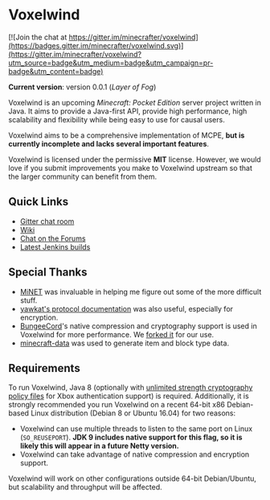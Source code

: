 # Voxelwind

[![Join the chat at https://gitter.im/minecrafter/voxelwind](https://badges.gitter.im/minecrafter/voxelwind.svg)](https://gitter.im/minecrafter/voxelwind?utm_source=badge&utm_medium=badge&utm_campaign=pr-badge&utm_content=badge)

**Current version**: version 0.0.1 (_Layer of Fog_)

Voxelwind is an upcoming _Minecraft: Pocket Edition_ server project written in Java. It aims to provide a Java-first API,
provide high performance, high scalability and flexibility while being easy to use for causal users.

Voxelwind aims to be a comprehensive implementation of MCPE, **but is currently incomplete and lacks several important features**.

Voxelwind is licensed under the permissive **MIT** license. However, we would love if you submit improvements you make to
Voxelwind upstream so that the larger community can benefit from them.

## Quick Links

* [Gitter chat room](https://gitter.im/minecrafter/voxelwind)
* [Wiki](https://wiki.voxelwind.com)
* [Chat on the Forums](https://forums.voxelwind.com/)
* [Latest Jenkins builds](https://ci.voxelwind.com/job/Voxelwind/)

## Special Thanks

* [MiNET](https://github.com/NiclasOlofsson/MiNET) was invaluable in helping me figure out some of the more difficult stuff.
* [yawkat's protocol documentation](https://confluence.yawk.at/display/PEPROTOCOL/pe-protocol-docs+Home) was also useful, especially for encryption.
* [BungeeCord](https://github.com/SpigotMC/BungeeCord)'s native compression and cryptography support is used in Voxelwind for more performance. We [forked it](https://github.com/minecrafter/voxelwind-natives) for our use.
* [minecraft-data](https://github.com/PrismarineJS/minecraft-data) was used to generate item and block type data.

## Requirements

To run Voxelwind, Java 8 (optionally with [unlimited strength cryptography policy files](http://www.oracle.com/technetwork/java/javase/downloads/jce8-download-2133166.html)
for Xbox authentication support) is required. Additionally, it is strongly recommended you run Voxelwind on a recent 64-bit x86 Debian-based Linux distribution
(Debian 8 or Ubuntu 16.04) for two reasons:

* Voxelwind can use multiple threads to listen to the same port on Linux (`SO_REUSEPORT`). **JDK 9 includes native support
for this flag, so it is likely this will appear in a future Netty version.**
* Voxelwind can take advantage of native compression and encryption support.

Voxelwind will work on other configurations outside 64-bit Debian/Ubuntu, but scalability and throughput will be affected.
